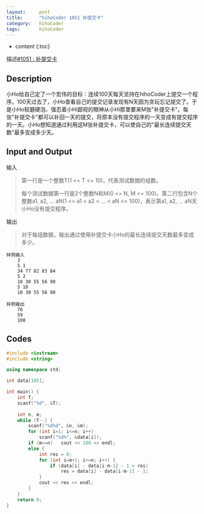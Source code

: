 ```yaml
---
layout:     post
title:      "hihoCoder 1051 补提交卡"
category:   hihoCoder
tags:		hihoCoder
---
```

* content
{:toc}

描述[#1051 : 补提交卡](https://hihocoder.com/problemset/problem/1051?sid=960527)

## Description

小Ho给自己定了一个宏伟的目标：连续100天每天坚持在hihoCoder上提交一个程序。100天过去了，小Ho查看自己的提交记录发现有N天因为贪玩忘记提交了。于是小Ho软磨硬泡、强忍着小Hi鄙视的眼神从小Hi那里要来M张"补提交卡"。每张"补提交卡"都可以补回一天的提交，将原本没有提交程序的一天变成有提交程序的一天。小Ho想知道通过利用这M张补提交卡，可以使自己的"最长连续提交天数"最多变成多少天。

## Input and Output

输入

> 第一行是一个整数T(1 <= T <= 10)，代表测试数据的组数。
>
> 每个测试数据第一行是2个整数N和M(0 <= N, M <= 100)。第二行包含N个整数a1, a2, ... aN(1 <= a1 < a2 < ... < aN <= 100)，表示第a1, a2, ...  aN天小Ho没有提交程序。

输出

> 对于每组数据，输出通过使用补提交卡小Ho的最长连续提交天数最多变成多少。

```
样例输入
	3  
	5 1  
	34 77 82 83 84  
	5 2  
	10 30 55 56 90  
	5 10  
	10 30 55 56 90

样例输出
	76  
	59
	100
```

## Codes

```cpp
#include <iostream>
#include <string>

using namespace std;

int data[105];

int main() {
    int T;
    scanf("%d", &T);
    
    int n, m;
    while (T--) {
        scanf("%d%d", &n, &m);
        for (int i=1; i<=n; i++)
            scanf("%d%", &data[i]);
        if (m>=n)   cout << 100 << endl;
        else {
            int res = 0;
            for (int i=m+1; i<=n; i++) {
                if (data[i] - data[i-m-1] - 1 > res)
                    res = data[i] - data[i-m-1] - 1;
            }
            cout << res << endl;
        }
    }
    return 0;
}
```
